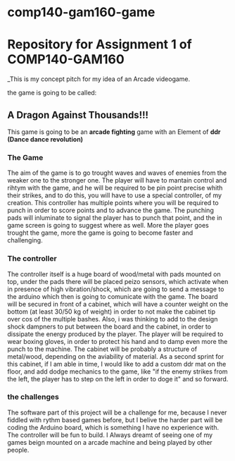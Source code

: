 # comp140-gam160-game
# Repository for Assignment 1 of COMP140-GAM160

_This is my concept pitch for my idea of an Arcade videogame.

the game is going to be called:

## A Dragon Against Thousands!!!

This game is going to be an **arcade fighting** game with an Element of **ddr (Dance dance revolution)**


### The Game
The aim of the game is to go trought waves and waves of enemies from the weaker one to the stronger one. The player will have to mantain control and rihtym with the game, and he will be required to be pin point precise whith their strikes, and to do this, you will 
have to use a special controller, of my creation. This controller has multiple points where you will be required to punch in order to score points and to advance the game. The punching pads will inluminate to signal the player has to punch that point, and the in game screen is going to suggest where as well. More the player goes trought the game, more the game is going to become faster and challenging. 

### The controller 
The controller itself is a huge board of wood/metal with pads mounted on top, under the pads there will be placed peizo sensors, which activate when in presence of high vibration/shock, which are going to send a message to the arduino which then is going to comunicate with the game. The board will be secured in front of a cabinet, which will have a counter weight on the bottom (at least 30/50 kg of weight) in order to not make the cabinet tip over cos of the multiple bashes. Also, i was thinking to add to the design shock dampners to put between the board and the cabinet, in order to dissipate the energy produced by the player. The player will be required to wear boxing gloves, in order to protect his hand and to damp even more the punch to the machine. The cabinet will be probably a structure of metal/wood, depending on the aviability of material. As a second sprint for this cabinet, if I am able in time, I would like to add a custom ddr mat on the floor, and add dodge mechanics to the game, like "if the enemy strikes from the left, the player has to step on the left in order to  doge it" and so forward. 

### the challenges
The software part of this project will be a challenge for me, because I never fiddled with rythm based games before, but I belive the harder part will be coding the Arduino board, which is something I have no experience with. 
The controller will be fun to build. I Always dreamt of seeing one of my games beign mounted on a arcade machine and being played by other people. 

